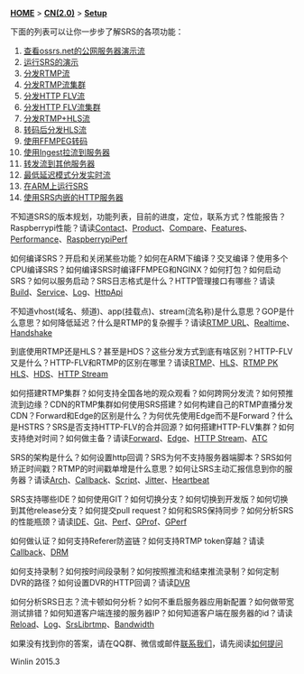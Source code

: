 [**HOME**](Home) > [**CN(2.0)**](v2_CN_Home) > [**Setup**](v2_CN_Setup)

下面的列表可以让你一步步了解SRS的各项功能：

1. [查看ossrs.net的公网服务器演示流](v1_CN_LiveShow)
1. [运行SRS的演示](v1_CN_SampleDemo)
1. [分发RTMP流](v1_CN_SampleRTMP)
1. [分发RTMP流集群](v1_CN_SampleRTMPCluster)
1. [分发HTTP FLV流](v2_CN_SampleHttpFlv)
1. [分发HTTP FLV流集群](v2_CN_SampleHttpFlvCluster)
1. [分发RTMP+HLS流](v1_CN_SampleHLS)
1. [转码后分发HLS流](v1_CN_SampleTranscode2HLS)
1. [使用FFMPEG转码](v1_CN_SampleFFMPEG)
1. [使用Ingest拉流到服务器](v1_CN_SampleIngest)
1. [转发流到其他服务器](v1_CN_SampleForward)
1. [最低延迟模式分发实时流](v2_CN_SampleRealtime)
1. [在ARM上运行SRS](v1_CN_SampleARM)
1. [使用SRS内嵌的HTTP服务器](v2_CN_SampleHTTP)

不知道SRS的版本规划，功能列表，目前的进度，定位，联系方式？性能报告？Raspberrypi性能？请读[Contact](v1_CN_Contact)、[Product](v1_CN_Product)、[Compare](v2_CN_Compare)、[Features](v2_CN_Features)、[Performance](v1_CN_Performance)、[RaspberrypiPerf](v1_CN_RaspberryPi)

如何编译SRS？开启和关闭某些功能？如何在ARM下编译？交叉编译？使用多个CPU编译SRS？如何编译SRS时编译FFMPEG和NGINX？如何打包？如何启动SRS？如何以服务启动？SRS日志格式是什么？HTTP管理接口有哪些？请读[Build](v2_CN_Build)、[Service](v1_CN_LinuxService)、[Log](v1_CN_SrsLog)、[HttpApi](v2_CN_HTTPApi)

不知道vhost(域名、频道)、app(挂载点)、stream(流名称)是什么意思？GOP是什么意思？如何降低延迟？什么是RTMP的复杂握手？请读[RTMP URL](v1_CN_RtmpUrlVhost)、[Realtime](v2_CN_LowLatency)、[Handshake](v1_CN_RTMPHandshake)

到底使用RTMP还是HLS？甚至是HDS？这些分发方式到底有啥区别？HTTP-FLV又是什么？HTTP-FLV和RTMP的区别在哪里？请读[RTMP](v1_CN_DeliveryRTMP)、[HLS](v2_CN_DeliveryHLS)、[RTMP PK HLS](v1_CN_RTMP.PK.HTTP)、[HDS](v2_CN_DeliveryHDS)、[HTTP Stream](v2_CN_DeliveryHttpStream)

如何搭建RTMP集群？如何支持全国各地的观众观看？如何跨网分发流？如何预推流到边缘？CDN的RTMP集群如何使用SRS搭建？如何构建自己的RTMP直播分发CDN？Forward和Edge的区别是什么？为何优先使用Edge而不是Forward？什么是HSTRS？SRS是否支持HTTP-FLV的合并回源？如何搭建HTTP-FLV集群？如何支持绝对时间？如何做主备？请读[Forward](v1_CN_Forward)、[Edge](v2_CN_Edge)、[HTTP Stream](v2_CN_DeliveryHttpStream)、[ATC](v1_CN_RTMP-ATC)

SRS的架构是什么？如何设置http回调？SRS为何不支持服务器端脚本？SRS如何矫正时间戳？RTMP的时间戳单增是什么意思？如何让SRS主动汇报信息到你的服务器？请读[Arch](v2_CN_Architecture)、[Callback](v2_CN_HTTPCallback)、[Script](v1_CN_ServerSideScript)、[Jitter](v2_CN_TimeJitter)、[Heartbeat](v1_CN_Heartbeat)

SRS支持哪些IDE？如何使用GIT？如何切换分支？如何切换到开发版？如何切换到其他release分支？如何提交pull request？如何和SRS保持同步？如何分析SRS的性能瓶颈？请读[IDE](v2_CN_IDE)、[Git](v1_CN_Git)、[Perf](v1_CN_Performance)、[GProf](v1_CN_GPROF)、[GPerf](v1_CN_GPERF)

如何做认证？如何支持Referer防盗链？如何支持RTMP token穿越？请读[Callback](v2_CN_HTTPCallback)、[DRM](v1_CN_DRM)

如何支持录制？如何按时间段录制？如何按照推流和结束推流录制？如何定制DVR的路径？如何设置DVR的HTTP回调？请读[DVR](v2_CN_DVR)

如何分析SRS日志？流卡顿如何分析？如何不重启服务器应用新配置？如何做带宽测试排错？如何知道客户端连接的服务器IP？如何知道客户端在服务器的id？请读[Reload](v1_CN_Reload)、[Log](v1_CN_SrsLog)、[SrsLibrtmp](v2_CN_SrsLibrtmp)、[Bandwidth](v1_CN_BandwidthTestTool)

如果没有找到你的答案，请在QQ群、微信或邮件[联系我们](v1_CN_Contact)，请先阅读[如何提问](v1_CN_HowToAskQuestion)

Winlin 2015.3
